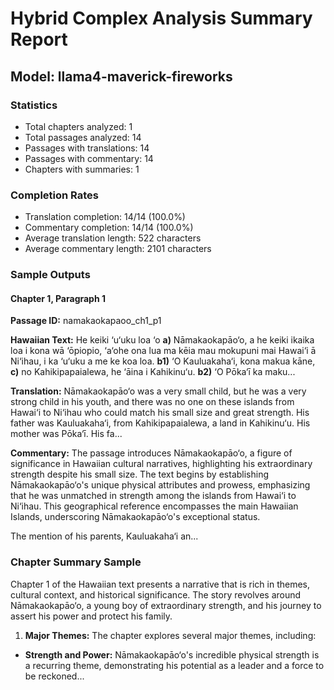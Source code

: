 # Hybrid Complex Analysis Summary Report
## Model: llama4-maverick-fireworks

### Statistics
- Total chapters analyzed: 1
- Total passages analyzed: 14
- Passages with translations: 14
- Passages with commentary: 14
- Chapters with summaries: 1

### Completion Rates
- Translation completion: 14/14 (100.0%)
- Commentary completion: 14/14 (100.0%)
- Average translation length: 522 characters
- Average commentary length: 2101 characters

### Sample Outputs

#### Chapter 1, Paragraph 1
**Passage ID:** namakaokapaoo_ch1_p1

**Hawaiian Text:**
He keiki ‘u‘uku loa ‘o **a)** Nāmakaokapāo‘o, a he  keiki ikaika loa i kona wā ‘ōpiopio, ‘a‘ohe ona lua  ma kēia mau mokupuni mai Hawai‘i ā Ni‘ihau, i ka  ‘u‘uku a me ke koa loa. **b1)** ‘O Kauluakaha‘i, kona   makua kāne, **c)** no Kahikipapaialewa, he ‘āina i  Kahikinu‘u. **b2)** ‘O Pōka‘ī ka maku...

**Translation:**
Nāmakaokapāo‘o was a very small child, but he was a very strong child in his youth, and there was no one on these islands from Hawai‘i to Ni‘ihau who could match his small size and great strength. His father was Kauluakaha‘i, from Kahikipapaialewa, a land in Kahikinu‘u. His mother was Pōka‘ī. His fa...

**Commentary:**
The passage introduces Nāmakaokapāo‘o, a figure of significance in Hawaiian cultural narratives, highlighting his extraordinary strength despite his small size. The text begins by establishing Nāmakaokapāo‘o's unique physical attributes and prowess, emphasizing that he was unmatched in strength among the islands from Hawai‘i to Ni‘ihau. This geographical reference encompasses the main Hawaiian Islands, underscoring Nāmakaokapāo‘o's exceptional status.

The mention of his parents, Kauluakaha‘i an...

### Chapter Summary Sample
Chapter 1 of the Hawaiian text presents a narrative that is rich in themes, cultural context, and historical significance. The story revolves around Nāmakaokapāo‘o, a young boy of extraordinary strength, and his journey to assert his power and protect his family.

1. **Major Themes:**
The chapter explores several major themes, including:
- **Strength and Power:** Nāmakaokapāo‘o's incredible physical strength is a recurring theme, demonstrating his potential as a leader and a force to be reckoned...
